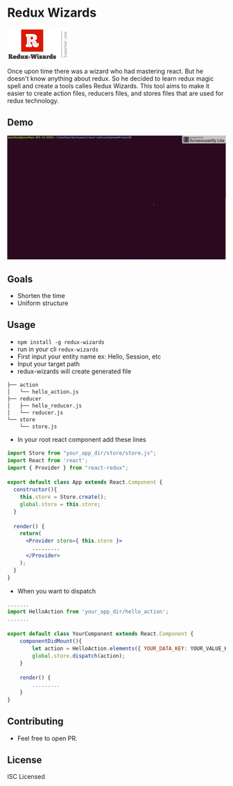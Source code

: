 # Redux Wizards

![logo](logo.png)

Once upon time there was a wizard who had mastering react. But he doesn't know anything about redux. So he decided to learn redux magic spell and create a tools calles Redux Wizards.
This tool aims to make it easier to create action files, reducers files, and stores files that are used for redux technology.

## Demo
![demo](demo.gif)

## Goals
* Shorten the time
* Uniform structure

## Usage
* `npm install -g redux-wizards`
* run in your cli `redux-wizards`
* First input your entity name ex: Hello, Session, etc
* Input your target path
* redux-wizards will create generated file

```
├── action
│   └── hello_action.js
├── reducer
│   ├── hello_reducer.js
│   └── reducer.js
└── store
    └── store.js
```

* In your root react component add these lines

```jsx
import Store from "your_app_dir/store/store.js";
import React from 'react';
import { Provider } from "react-redux";

export default class App extends React.Component {
  constructor(){
    this.store = Store.create();
    global.store = this.store;
  }

  render() {
    return(
      <Provider store={ this.store }>
        .........
      </Provider>
    );
  }
}
```

* When you want to dispatch
```jsx
.......
import HelloAction from 'your_app_dir/hello_action';
.......

export default class YourComponent extends React.Component {
    componentDidMount(){
        let action = HelloAction.elements({ YOUR_DATA_KEY: YOUR_VALUE_KEY });
        global.store.dispatch(action);
    }

    render() {
        .........
    }
}
```

## Contributing

* Feel free to open PR.

## License
ISC Licensed